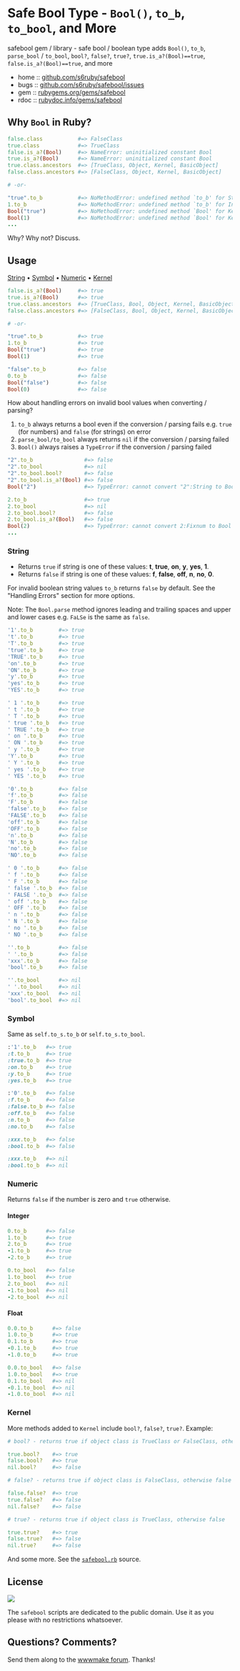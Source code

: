
# Safe Bool Type - `Bool()`, `to_b`, `to_bool`, and More


safebool gem / library - safe bool / boolean type adds `Bool()`, `to_b`, `parse_bool` / `to_bool`, `bool?`, `false?`, `true?`, `true.is_a?(Bool)==true`, `false.is_a?(Bool)==true`, and more


* home  :: [github.com/s6ruby/safebool](https://github.com/s6ruby/safebool)
* bugs  :: [github.com/s6ruby/safebool/issues](https://github.com/s6ruby/safebool/issues)
* gem   :: [rubygems.org/gems/safebool](https://rubygems.org/gems/safebool)
* rdoc  :: [rubydoc.info/gems/safebool](http://rubydoc.info/gems/safebool)



## Why `Bool` in Ruby?


``` ruby
false.class           #=> FalseClass
true.class            #=> TrueClass
false.is_a?(Bool)     #=> NameError: uninitialized constant Bool
true.is_a?(Bool)      #=> NameError: uninitialized constant Bool
true.class.ancestors  #=> [TrueClass, Object, Kernel, BasicObject]
false.class.ancestors #=> [FalseClass, Object, Kernel, BasicObject]

# -or-

"true".to_b           #=> NoMethodError: undefined method `to_b' for String
1.to_b                #=> NoMethodError: undefined method `to_b' for Integer
Bool("true")          #=> NoMethodError: undefined method `Bool' for Kernel
Bool(1)               #=> NoMethodError: undefined method `Bool' for Kernel
...
```

Why? Why not? Discuss.



## Usage

[String](#string)  •
[Symbol](#symbol)   •
[Numeric](#numberic)   •
[Kernel](#kernel)



``` ruby
false.is_a?(Bool)     #=> true
true.is_a?(Bool)      #=> true
true.class.ancestors  #=> [TrueClass, Bool, Object, Kernel, BasicObject]
false.class.ancestors #=> [FalseClass, Bool, Object, Kernel, BasicObject]

# -or-

"true".to_b           #=> true
1.to_b                #=> true
Bool("true")          #=> true
Bool(1)               #=> true

"false".to_b          #=> false
0.to_b                #=> false
Bool("false")         #=> false
Bool(0)               #=> false
```

How about handling errors on invalid bool values when converting / parsing?

1. `to_b` always returns a bool even if the conversion / parsing fails e.g. `true` (for numbers) and `false` (for strings) on error
2. `parse_bool/to_bool` always returns `nil` if the conversion / parsing failed
3. `Bool()` always raises a `TypeError` if the conversion / parsing failed


``` ruby
"2".to_b                #=> false
"2".to_bool             #=> nil
"2".to_bool.bool?       #=> false
"2".to_bool.is_a?(Bool) #=> false
Bool("2")               #=> TypeError: cannot convert "2":String to Bool with method parse_bool; returns nil

2.to_b                  #=> true
2.to_bool               #=> nil
2.to_bool.bool?         #=> false
2.to_bool.is_a?(Bool)   #=> false
Bool(2)                 #=> TypeError: cannot convert 2:Fixnum to Bool with method parse_bool; returns nil
...
```

### String

- Returns `true` if string is one of these values: **t**, **true**, **on**, **y**, **yes**, **1**.
- Returns `false` if string is one of these values: **f**, **false**, **off**, **n**, **no**, **0**.

For invalid boolean string values `to_b` returns `false` by default.
See the "Handling Errors" section for more options.

Note: The `Bool.parse` method ignores leading and trailing spaces and upper and lower cases e.g. ` FaLSe ` is the same as `false`.

```ruby
'1'.to_b        #=> true
't'.to_b        #=> true
'T'.to_b        #=> true
'true'.to_b     #=> true
'TRUE'.to_b     #=> true
'on'.to_b       #=> true
'ON'.to_b       #=> true
'y'.to_b        #=> true
'yes'.to_b      #=> true
'YES'.to_b      #=> true

' 1 '.to_b      #=> true
' t '.to_b      #=> true
' T '.to_b      #=> true
' true '.to_b   #=> true
' TRUE '.to_b   #=> true
' on '.to_b     #=> true
' ON '.to_b     #=> true
' y '.to_b      #=> true
'Y'.to_b        #=> true
' Y '.to_b      #=> true
' yes '.to_b    #=> true
' YES '.to_b    #=> true

'0'.to_b        #=> false
'f'.to_b        #=> false
'F'.to_b        #=> false
'false'.to_b    #=> false
'FALSE'.to_b    #=> false
'off'.to_b      #=> false
'OFF'.to_b      #=> false
'n'.to_b        #=> false
'N'.to_b        #=> false
'no'.to_b       #=> false
'NO'.to_b       #=> false

' 0 '.to_b      #=> false
' f '.to_b      #=> false
' F '.to_b      #=> false
' false '.to_b  #=> false
' FALSE '.to_b  #=> false
' off '.to_b    #=> false
' OFF '.to_b    #=> false
' n '.to_b      #=> false
' N '.to_b      #=> false
' no '.to_b     #=> false
' NO '.to_b     #=> false

''.to_b         #=> false
' '.to_b        #=> false
'xxx'.to_b      #=> false
'bool'.to_b     #=> false

''.to_bool      #=> nil
' '.to_bool     #=> nil
'xxx'.to_bool   #=> nil
'bool'.to_bool  #=> nil
```

### Symbol

Same as `self.to_s.to_b` or `self.to_s.to_bool`.

``` ruby
:'1'.to_b   #=> true
:t.to_b     #=> true
:true.to_b  #=> true
:on.to_b    #=> true
:y.to_b     #=> true
:yes.to_b   #=> true

:'0'.to_b   #=> false
:f.to_b     #=> false
:false.to_b #=> false
:off.to_b   #=> false
:n.to_b     #=> false
:no.to_b    #=> false

:xxx.to_b   #=> false
:bool.to_b  #=> false

:xxx.to_b   #=> nil
:bool.to_b  #=> nil
```




### Numeric

Returns `false` if the number is zero and `true` otherwise.

#### Integer

```ruby
0.to_b      #=> false
1.to_b      #=> true
2.to_b      #=> true
-1.to_b     #=> true
-2.to_b     #=> true

0.to_bool   #=> false
1.to_bool   #=> true
2.to_bool   #=> nil
-1.to_bool  #=> nil
-2.to_bool  #=> nil
```

#### Float

``` ruby
0.0.to_b      #=> false
1.0.to_b      #=> true
0.1.to_b      #=> true
-0.1.to_b     #=> true
-1.0.to_b     #=> true

0.0.to_bool   #=> false
1.0.to_bool   #=> true
0.1.to_bool   #=> nil
-0.1.to_bool  #=> nil
-1.0.to_bool  #=> nil
```



### Kernel

More methods added to `Kernel` include `bool?`, `false?`, `true?`.
Example:


``` ruby
# bool? - returns true if object class is TrueClass or FalseClass, otherwise false

true.bool?    #=> true
false.bool?   #=> true
nil.bool?     #=> false

# false? - returns true if object class is FalseClass, otherwise false

false.false?  #=> true
true.false?   #=> false
nil.false?    #=> false

# true? - returns true if object class is TrueClass, otherwise false

true.true?    #=> true
false.true?   #=> false
nil.true?     #=> false
```

And some more.
See the [`safebool.rb`](https://github.com/s6ruby/safebool/blob/master/lib/safebool.rb) source.




## License

![](https://publicdomainworks.github.io/buttons/zero88x31.png)

The `safebool` scripts are dedicated to the public domain.
Use it as you please with no restrictions whatsoever.


## Questions? Comments?

Send them along to the [wwwmake forum](http://groups.google.com/group/wwwmake).
Thanks!
